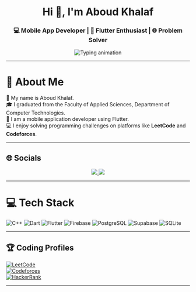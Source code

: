 <!-- HEADER -->
<h1 align="center">Hi 👋, I'm Aboud Khalaf</h1>
<h3 align="center">💻 Mobile App Developer | 🚀 Flutter Enthusiast | 🌐 Problem Solver</h3>

<p align="center">
  <img src="https://readme-typing-svg.demolab.com?font=Fira+Code&size=24&pause=1000&color=00F7FF&center=true&vCenter=true&width=600&lines=Flutter+Developer;Solving+Challenges+on+LeetCode+%26+Codeforces;Always+Learning+%26+Building" alt="Typing animation" />
</p>

---

# 💫 About Me

👤 My name is Aboud Khalaf.  
🎓 I graduated from the Faculty of Applied Sciences, Department of Computer Technologies.  
📱 I am a mobile application developer using Flutter.  
💻 I enjoy solving programming challenges on platforms like **LeetCode** and **Codeforces**.  

---

## 🌐 Socials

<p align="center">
  <a href="https://www.linkedin.com/in/aboud-khalaf-50b966240/" target="_blank">
    <img src="https://img.icons8.com/fluency/48/linkedin.png"/>
  </a>
<!--   <a href="https://medium.com/@aboud-khalaf" target="_blank">
    <img src="https://img.icons8.com/fluency/48/medium.png"/>
  </a> -->
  <a href="mailto:aboud.khalaf.dev@gmail.com" target="_blank">
    <img src="https://img.icons8.com/fluency/48/gmail-new.png"/>
  </a>
</p>

---

# 💻 Tech Stack

![C++](https://img.shields.io/badge/C++-%2300599C.svg?style=for-the-badge&logo=c%2B%2B&logoColor=white)
![Dart](https://img.shields.io/badge/Dart-%230175C2.svg?style=for-the-badge&logo=dart&logoColor=white)
![Flutter](https://img.shields.io/badge/Flutter-%2302569B.svg?style=for-the-badge&logo=flutter&logoColor=white)
![Firebase](https://img.shields.io/badge/Firebase-%23039BE5.svg?style=for-the-badge&logo=firebase&logoColor=white)
![PostgreSQL](https://img.shields.io/badge/PostgreSQL-%23316192.svg?style=for-the-badge&logo=postgresql&logoColor=white)
![Supabase](https://img.shields.io/badge/Supabase-3ECF8E?style=for-the-badge&logo=supabase&logoColor=white)
![SQLite](https://img.shields.io/badge/SQLite-%2307405e.svg?style=for-the-badge&logo=sqlite&logoColor=white)

---

## 🏆 Coding Profiles

[![LeetCode](https://img.shields.io/badge/LeetCode-%23FFA116.svg?style=for-the-badge&logo=LeetCode&logoColor=white)](https://leetcode.com/u/_ABOUD/)  
[![Codeforces](https://img.shields.io/badge/Codeforces-%230081C3.svg?style=for-the-badge&logo=codeforces&logoColor=white)](https://codeforces.com/profile/_ABOUD)  
[![HackerRank](https://img.shields.io/badge/HackerRank-%23239120.svg?style=for-the-badge&logo=HackerRank&logoColor=white)](https://www.hackerrank.com/profile/aboudkalaf10)

---
<!--  
## 📊 GitHub Stats

<p align="center">
  <img height="155em" src="https://github-readme-stats.vercel.app/api?username=AboudKhalaf&theme=dark&show_icons=true&count_private=true" />
  <img height="155em" src="https://github-readme-streak-stats.herokuapp.com/?user=AboudKhalaf&theme=dark&hide_border=false" />
</p>
-->
